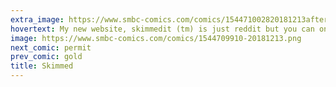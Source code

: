 ```yaml
---
extra_image: https://www.smbc-comics.com/comics/154471002820181213after.png
hovertext: My new website, skimmedit (tm) is just reddit but you can only read headlines and comment on what you think the article is about.
image: https://www.smbc-comics.com/comics/1544709910-20181213.png
next_comic: permit
prev_comic: gold
title: Skimmed
---
```


